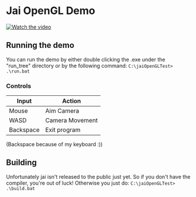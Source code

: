 # Jai OpenGL Demo

[![Watch the video](https://img.youtube.com/vi/ck2bvbOGXHA/default.jpg)](https://youtu.be/ck2bvbOGXHA)

## Running the demo
You can run the demo by either double clicking the .exe under the "run_tree" directory or by the following command:
`C:\jaiOpenGLTest> .\run.bat`

### Controls
| Input | Action |
| ----- | ------ |
| Mouse | Aim Camera |
| WASD | Camera Movement |
| Backspace | Exit program |
(Backspace because of my keyboard :))

## Building
Unfortunately jai isn't released to the public just yet. So if you don't have the compiler, you're out of luck!
Otherwise you just do:
`C:\jaiOpenGLTest> .\build.bat`
